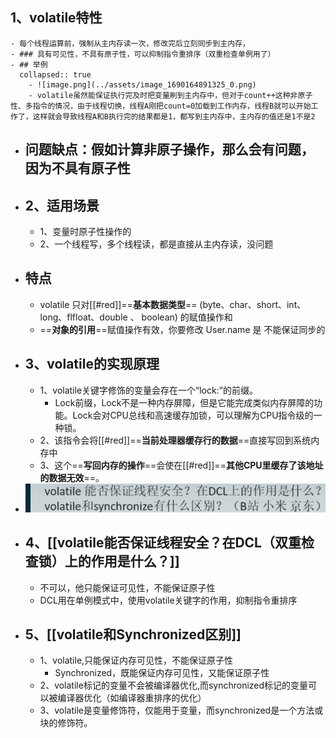 ## 1、volatile特性
	- 每个线程运算前，强制从主内存读一次，修改完后立刻同步到主内存，
	- ### 具有可见性，不具有原子性，可以抑制指令重排序（双重检查单例用了）
	- ## 举例
	  collapsed:: true
		- ![image.png](../assets/image_1690164891325_0.png)
		- volatile虽然能保证执行完及时把变量刷到主内存中，但对于count++这种非原子性、多指令的情况，由于线程切换，线程A刚把count=0加载到工作内存，线程B就可以开始工作了，这样就会导致线程A和B执行完的结果都是1，都写到主内存中，主内存的值还是1不是2
- ## 问题缺点：假如计算非原子操作，那么会有问题，因为不具有原子性
- ## 2、适用场景
	- 1、变量时原子性操作的
	- 2、一个线程写，多个线程读，都是直接从主内存读，没问题
- ## 特点
	- volatile 只对[[#red]]==**基本数据类型**== (byte、char、short、int、long、flfloat、double 、 boolean) 的赋值操作和
	- ==**对象的引⽤**==赋值操作有效，你要修改 User.name 是 不能保证同步的
- ## 3、volatile的实现原理
	- 1、volatile关键字修饰的变量会存在一个“lock:”的前缀。
		- Lock前缀，Lock不是一种内存屏障，但是它能完成类似内存屏障的功能。Lock会对CPU总线和高速缓存加锁，可以理解为CPU指令级的一种锁。
	- 2、该指令会将[[#red]]==**当前处理器缓存行的数据**==直接写回到系统内存中
	- 3、这个==**写回内存的操作**==会使在[[#red]]==**其他CPU里缓存了该地址的数据无效**==。
- ![image.png](../assets/image_1690166711989_0.png)
- ## 4、[[volatile能否保证线程安全？在DCL（双重检查锁）上的作用是什么？]]
	- 不可以，他只能保证可见性，不能保证原子性
	- DCL用在单例模式中，使用volatile关键字的作用，抑制指令重排序
- ## 5、[[volatile和Synchronized区别]]
	- 1、volatile,只能保证内存可见性，不能保证原子性
		- Synchronized，既能保证内存可见性，又能保证原子性
	- 2、volatile标记的变量不会被编译器优化,而synchronized标记的变量可以被编译器优化（如编译器重排序的优化）
	- 3、volatile是变量修饰符，仅能用于变量，而synchronized是一个方法或块的修饰符。